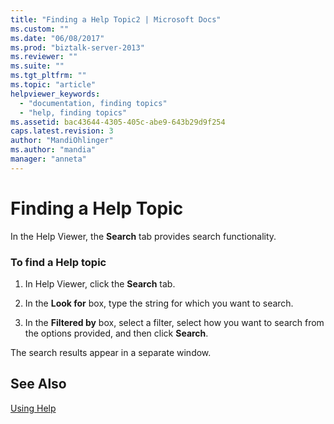 ```yaml
---
title: "Finding a Help Topic2 | Microsoft Docs"
ms.custom: ""
ms.date: "06/08/2017"
ms.prod: "biztalk-server-2013"
ms.reviewer: ""
ms.suite: ""
ms.tgt_pltfrm: ""
ms.topic: "article"
helpviewer_keywords: 
  - "documentation, finding topics"
  - "help, finding topics"
ms.assetid: bac43644-4305-405c-abe9-643b29d9f254
caps.latest.revision: 3
author: "MandiOhlinger"
ms.author: "mandia"
manager: "anneta"
---
```

# Finding a Help Topic
In the Help Viewer, the **Search** tab provides search functionality.  
  
### To find a Help topic  
  
1.  In Help Viewer, click the **Search** tab.  
  
2.  In the **Look for** box, type the string for which you want to search.  
  
3.  In the **Filtered by** box, select a filter, select how you want to search from the options provided, and then click **Search**.  
  
 The search results appear in a separate window.  
  
## See Also  
 [Using Help](../../adapters-and-accelerators/accelerator-rosettanet/using-help1.md)